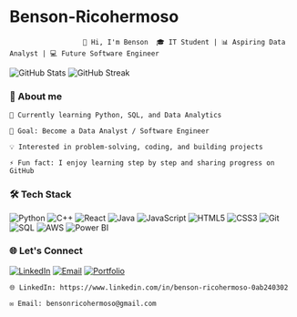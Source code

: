 
# Benson-Ricohermoso
                      👋 Hi, I'm Benson  🎓 IT Student | 📊 Aspiring Data Analyst | 💻 Future Software Engineer


![GitHub Stats](https://github-readme-stats.vercel.app/api?username=benson416-zxcy&show_icons=true&theme=tokyonight)
![GitHub Streak](https://github-readme-streak-stats.herokuapp.com/?user=benson416-zxcy&theme=tokyonight)


### 🚀 About me

    🌱 Currently learning Python, SQL, and Data Analytics
    
    🎯 Goal: Become a Data Analyst / Software Engineer
    
    💡 Interested in problem-solving, coding, and building projects
    
    ⚡ Fun fact: I enjoy learning step by step and sharing progress on GitHub

### 🛠️ Tech Stack
![Python](https://img.shields.io/badge/Python-3776AB?style=for-the-badge&logo=python&logoColor=white)
![C++](https://img.shields.io/badge/C++-00599C?style=for-the-badge&logo=c%2B%2B&logoColor=white)
![React](https://img.shields.io/badge/React-20232A?style=for-the-badge&logo=react&logoColor=61DAFB)
![Java](https://img.shields.io/badge/Java-007396?style=for-the-badge&logo=java&logoColor=white)
![JavaScript](https://img.shields.io/badge/JavaScript-F7DF1E?style=for-the-badge&logo=javascript&logoColor=black)
![HTML5](https://img.shields.io/badge/HTML5-E34F26?style=for-the-badge&logo=html5&logoColor=white)
![CSS3](https://img.shields.io/badge/CSS3-1572B6?style=for-the-badge&logo=css3&logoColor=white)
![Git](https://img.shields.io/badge/Git-F05032?style=for-the-badge&logo=git&logoColor=white)
![SQL](https://img.shields.io/badge/SQL-4479A1?style=for-the-badge&logo=postgresql&logoColor=white)
![AWS](https://img.shields.io/badge/AWS-232F3E?style=for-the-badge&logo=amazon-aws&logoColor=white)
![Power BI](https://img.shields.io/badge/Power%20BI-F2C811?style=for-the-badge&logo=power-bi&logoColor=black)


### 🌐 Let's Connect
[![LinkedIn](https://img.shields.io/badge/LinkedIn-0A66C2?style=for-the-badge&logo=linkedin&logoColor=white)]((https://www.linkedin.com/in/benson-ricohermoso-0ab240302))
[![Email](https://img.shields.io/badge/Email-D14836?style=for-the-badge&logo=gmail&logoColor=white)](mailto:bensonricohermoso@gmail.com)
[![Portfolio](https://img.shields.io/badge/Portfolio-000000?style=for-the-badge&logo=firefox&logoColor=white)](your-portfolio-url)


    🌐 LinkedIn: https://www.linkedin.com/in/benson-ricohermoso-0ab240302
    
    ✉️ Email: bensonricohermoso@gmail.com
